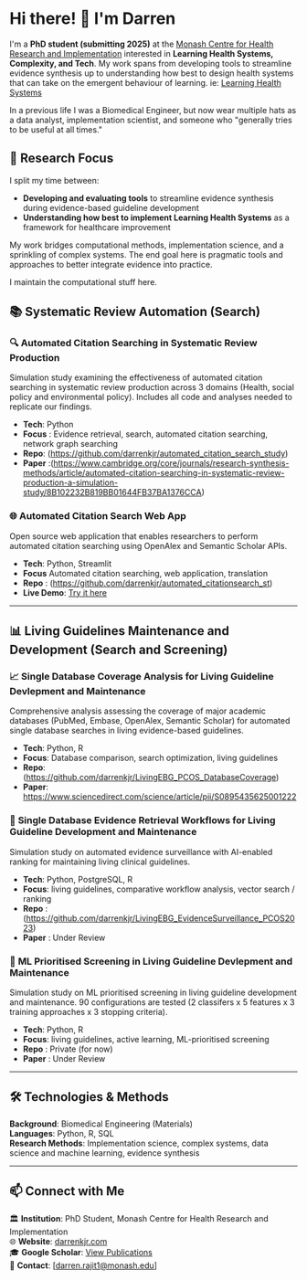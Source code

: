 # Hi there! 👋 I'm Darren

I'm a **PhD student (submitting 2025)** at the [Monash Centre for Health Research and Implementation](https://www.monash.edu/medicine/mchri) interested in **Learning Health Systems, Complexity, and Tech**. My work spans from developing tools to streamline evidence synthesis up to understanding how best to design health systems that can take on the emergent behaviour of learning. ie: [Learning Health Systems]([url](https://health-policy-systems.biomedcentral.com/articles/10.1186/s12961-023-01095-2))

In a previous life I was a Biomedical Engineer, but now wear multiple hats as a data analyst, implementation scientist, and someone who "generally tries to be useful at all times."

## 🔬 Research Focus

I split my time between:
- **Developing and evaluating tools** to streamline evidence synthesis during evidence-based guideline development
- **Understanding how best to implement Learning Health Systems** as a framework for healthcare improvement

My work bridges computational methods, implementation science, and a sprinkling of complex systems. The end goal here is pragmatic tools and approaches to better integrate evidence into practice. 

I maintain the computational stuff here. 

## 📚 Systematic Review Automation (Search)

### 🔍 **Automated Citation Searching in Systematic Review Production**
Simulation study examining the effectiveness of automated citation searching in systematic review production across 3 domains (Health, social policy and environmental policy). Includes all code and analyses needed to replicate our findings.
- **Tech**: Python
- **Focus** : Evidence retrieval, search, automated citation searching, network graph searching
- **Repo**: (https://github.com/darrenkjr/automated_citation_search_study)
- **Paper** :(https://www.cambridge.org/core/journals/research-synthesis-methods/article/automated-citation-searching-in-systematic-review-production-a-simulation-study/8B102232B819BB01644FB37BA1376CCA)

### 🌐 **Automated Citation Search Web App**
Open source web application that enables researchers to perform automated citation searching using OpenAlex and Semantic Scholar APIs.
- **Tech**: Python, Streamlit
- **Focus** Automated citation searching, web application, translation
- **Repo** : (https://github.com/darrenkjr/automated_citationsearch_st)
- **Live Demo**: [Try it here](https://darrenkjr-automatedcitationsearch.streamlit.app/)

---

## 📊 Living Guidelines Maintenance and Development (Search and Screening)

### 📈 **Single Database Coverage Analysis for Living Guideline Devlepment and Maintenance**
Comprehensive analysis assessing the coverage of major academic databases (PubMed, Embase, OpenAlex, Semantic Scholar) for automated single database searches in living evidence-based guidelines.
- **Tech**: Python, R
- **Focus**: Database comparison, search optimization, living guidelines
- **Repo**: (https://github.com/darrenkjr/LivingEBG_PCOS_DatabaseCoverage)
- **Paper**: https://www.sciencedirect.com/science/article/pii/S0895435625001222 


### 🔄 **Single Database Evidence Retrieval Workflows for Living Guideline Development and Maintenance**
Simulation study on automated evidence surveillance with AI-enabled ranking for maintaining living clinical guidelines.
- **Tech**: Python, PostgreSQL, R
- **Focus**: living guidelines, comparative workflow analysis, vector search / ranking
- **Repo** : (https://github.com/darrenkjr/LivingEBG_EvidenceSurveillance_PCOS2023)
- **Paper** : Under Review

### 🤖 **ML Prioritised Screening in Living Guideline Devlepment and Maintenance**
Simulation study on ML prioritised screening in living guideline development and maintenance. 90 configurations are tested (2 classifers x 5 features x 3 training approaches x 3 stopping criteria).
- **Tech**: Python, R
- **Focus**: living guidelines, active learning, ML-prioritised screening
- **Repo** : Private (for now) 
- **Paper** : Under Review



---

## 🛠️ Technologies & Methods

**Background**: Biomedical Engineering (Materials)  
**Languages**: Python, R, SQL  
**Research Methods**: Implementation science, complex systems, data science and machine learning, evidence synthesis

---


## 📫 Connect with Me

🏛️ **Institution**: PhD Student, Monash Centre for Health Research and Implementation  
🌐 **Website**: [darrenkjr.com](https://darrenkjr.com/)  
🎓 **Google Scholar**: [View Publications](https://scholar.google.com/citations?user=Fb86efEAAAAJ&hl=en)  
📧 **Contact**: [darren.rajit1@monash.edu]

